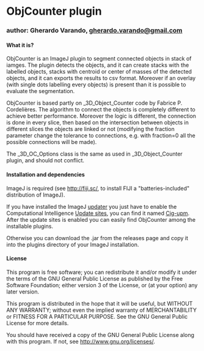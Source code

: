 
# ObjCounter plugin

### author: Gherardo Varando, gherardo.varando@gmail.com

#### What it is?

ObjCounter is an ImageJ plugin to segment connected objects in stack of iamges. The plugin detects the objects, and it can create stacks with the labelled objects, stacks with centroid or center of masses of the detected objects, and it can exports the results to csv format. Moreover if an overlay (with single dots labelling every objects) is present than it is possible to evaluate the segmentation.

ObjCounter is based partly on _3D_Object_Counter code by Fabrice P. Cordelières.
The algorithm to connect the objects is completely different to achieve better performance.
Moreover the logic is different, the connection is done in every slice, then based on the intersection between objects in
different slices the objects are linked or not (modifying the fraction parameter change the tolerance to connections, e.g. with fraction=0 all the possible connections will be made).

The _3D_OC_Options class is the same as used in _3D_Object_Counter plugin, and should not conflict.


#### Installation and dependencies

ImageJ is required (see http://fiji.sc/, to install FIJI a "batteries-included" distribution of ImageJ). 

If you have installed the ImageJ [updater](https://imagej.net/Updater) you just have to enable the Computational Intelligence [Update sites](https://imagej.net/Updater#Adding_update_sites), you can find it named [Cig-upm](http://sites.imagej.net/Cig-upm/).
After the update sites is enabled you can easily find ObjCounter among the installable plugins.

Otherwise you can download the .jar from the releases page and copy it into the plugins directory of your ImageJ installation.

#### License

 This program is free software; you can redistribute it and/or modify
  it under the terms of the GNU General Public License as published by
  the Free Software Foundation; either version 3 of the License, or
  (at your option) any later version.

  This program is distributed in the hope that it will be useful,
  but WITHOUT ANY WARRANTY; without even the implied warranty of
  MERCHANTABILITY or FITNESS FOR A PARTICULAR PURPOSE.  See the
  GNU General Public License for more details.

  You should have received a copy of the GNU General Public License
  along with this program.  If not, see <http://www.gnu.org/licenses/>.

